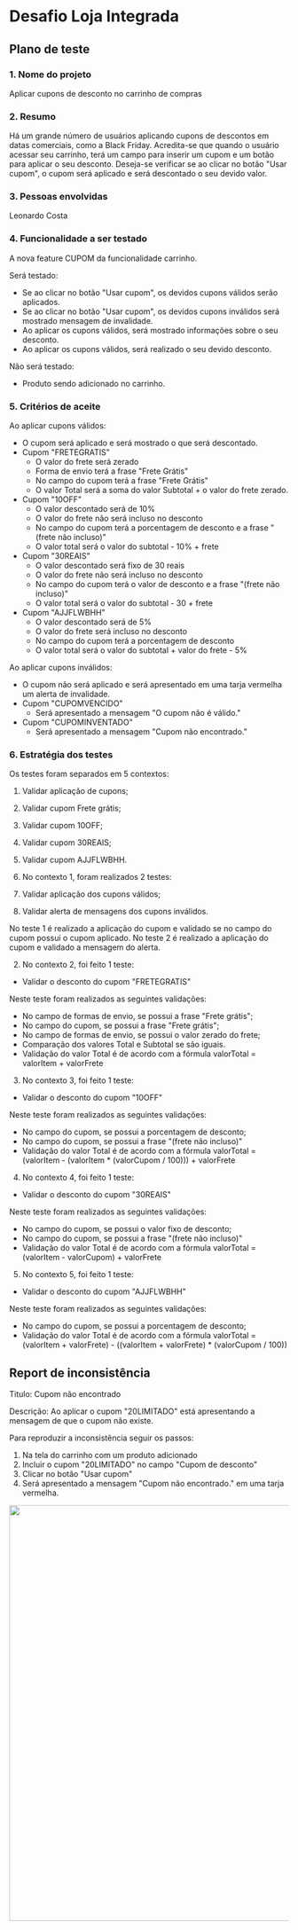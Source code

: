 # Desafio Loja Integrada

## Plano de teste

### 1. Nome do projeto
Aplicar cupons de desconto no carrinho de compras

### 2.	Resumo
Há um grande número de usuários aplicando cupons de descontos em datas comerciais, como a Black Friday.
Acredita-se que quando o usuário acessar seu carrinho, terá um campo para inserir um cupom e um botão para aplicar o seu desconto.
Deseja-se verificar se ao clicar no botão "Usar cupom", o cupom será aplicado e será descontado o seu devido valor.

### 3. Pessoas envolvidas
Leonardo Costa

### 4. Funcionalidade a ser testado
A nova feature CUPOM da funcionalidade carrinho.

Será testado:
- Se ao clicar no botão "Usar cupom", os devidos cupons válidos serão aplicados.
- Se ao clicar no botão "Usar cupom", os devidos cupons inválidos será mostrado mensagem de invalidade.
- Ao aplicar os cupons válidos, será mostrado informações sobre o seu desconto.
- Ao aplicar os cupons válidos, será realizado o seu devido desconto.

Não será testado:
- Produto sendo adicionado no carrinho.

### 5. Critérios de aceite

Ao aplicar cupons válidos:
- O cupom será aplicado e será mostrado o que será descontado.
- Cupom "FRETEGRATIS"
  - O valor do frete será zerado
  - Forma de envio terá a frase "Frete Grátis"
  - No campo do cupom terá a frase "Frete Grátis"
  - O valor Total será a soma do valor Subtotal + o valor do frete zerado.
- Cupom "10OFF"
  - O valor descontado será de 10%
  - O valor do frete não será incluso no desconto
  - No campo do cupom terá a porcentagem de desconto e a frase "(frete não incluso)"
  - O valor total será o valor do subtotal - 10% + frete
- Cupom "30REAIS"
  - O valor descontado será fixo de 30 reais
  - O valor do frete não será incluso no desconto
  - No campo do cupom terá o valor de desconto e a frase "(frete não incluso)"
  - O valor total será o valor do subtotal - 30 + frete
- Cupom "AJJFLWBHH"
  - O valor descontado será de 5%
  - O valor do frete será incluso no desconto
  - No campo do cupom terá a porcentagem de desconto
  - O valor total será o valor do subtotal + valor do frete - 5%

Ao aplicar cupons inválidos:
- O cupom não será aplicado e será apresentado em uma tarja vermelha um alerta de invalidade.
- Cupom "CUPOMVENCIDO"
  - Será apresentado a mensagem "O cupom não é válido."
- Cupom "CUPOMINVENTADO"
  - Será apresentado a mensagem "Cupom não encontrado."

### 6. Estratégia dos testes

Os testes foram separados em 5 contextos:
  1. Validar aplicação de cupons;
  2. Validar cupom Frete grátis;
  3. Validar cupom 10OFF;
  4. Validar cupom 30REAIS;
  5. Validar cupom AJJFLWBHH.

1. No contexto 1, foram realizados 2 testes:
  1. Validar aplicação dos cupons válidos;
  2. Validar alerta de mensagens dos cupons inválidos.

  No teste 1 é realizado a aplicação do cupom e validado se no campo do cupom possui o cupom aplicado.
  No teste 2 é realizado a aplicação do cupom e validado a mensagem do alerta.

2. No contexto 2, foi feito 1 teste:
  - Validar o desconto do cupom "FRETEGRATIS"

  Neste teste foram realizados as seguintes validações:
  - No campo de formas de envio, se possui a frase "Frete grátis";
  - No campo do cupom, se possui a frase "Frete grátis";
  - No campo de formas de envio, se possui o valor zerado do frete;
  - Comparação dos valores Total e Subtotal se são iguais.
  - Validação do valor Total é de acordo com a fórmula valorTotal = valorItem + valorFrete

3. No contexto 3, foi feito 1 teste:
  - Validar o desconto do cupom "10OFF"

  Neste teste foram realizados as seguintes validações:
  - No campo do cupom, se possui a porcentagem de desconto;
  - No campo do cupom, se possui a frase "(frete não incluso)"
  - Validação do valor Total é de acordo com a fórmula valorTotal = (valorItem - (valorItem * (valorCupom / 100))) + valorFrete

4. No contexto 4, foi feito 1 teste:
  - Validar o desconto do cupom "30REAIS"

  Neste teste foram realizados as seguintes validações:
  - No campo do cupom, se possui o valor fixo de desconto;
  - No campo do cupom, se possui a frase "(frete não incluso)"
  - Validação do valor Total é de acordo com a fórmula valorTotal = (valorItem - valorCupom) + valorFrete

5. No contexto 5, foi feito 1 teste:
  - Validar o desconto do cupom "AJJFLWBHH"

  Neste teste foram realizados as seguintes validações:
  - No campo do cupom, se possui a porcentagem de desconto;
  - Validação do valor Total é de acordo com a fórmula valorTotal = (valorItem + valorFrete) - ((valorItem + valorFrete) * (valorCupom / 100))


## Report de inconsistência

Titulo: Cupom não encontrado

Descrição: Ao aplicar o cupom "20LIMITADO" está apresentando a mensagem de que o cupom não existe.

Para reproduzir a inconsistência seguir os passos:
1. Na tela do carrinho com um produto adicionado
2. Incluir o cupom "20LIMITADO" no campo "Cupom de desconto"
3. Clicar no botão "Usar cupom"
4. Será apresentado a mensagem "Cupom não encontrado." em uma tarja vermelha.

<div align="center">
<img src="https://user-images.githubusercontent.com/43275999/221322041-ef0ff32b-27d1-41a1-87a1-cbffb86af21e.jpeg" width="750px" />
</div>